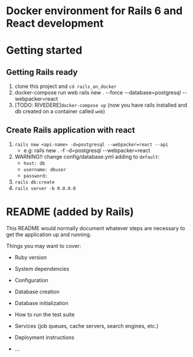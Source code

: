 # Docker environment for Rails 6 and React development

# Getting started

## Getting Rails ready
1. clone this project and `cd rails_on_docker`
2. docker-compose run web rails new . --force --database=postgresql --webpacker=react
2. [TODO: RIVEDERE]`docker-compose up` (now you have rails installed and db created on a container called `web`)

## Create Rails application with react
1. `rails new <api-name> -d=postgresql --webpacker=react --api`
    *  e.g: rails new . -f -d=postgresql --webpacker=react
2. WARNING!! change config/database.yml adding to `default`: 
   * ``host: db``
   * ``username: dbuser``
   * ``password:``
2. `rails db:create`
3. `rails server -b 0.0.0.0`

# README (added by Rails)

This README would normally document whatever steps are necessary to get the
application up and running.

Things you may want to cover:

* Ruby version

* System dependencies

* Configuration

* Database creation

* Database initialization

* How to run the test suite

* Services (job queues, cache servers, search engines, etc.)

* Deployment instructions

* ...
